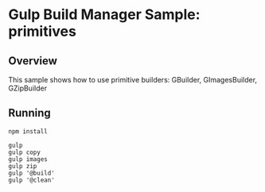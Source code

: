 # Gulp Build Manager Sample: primitives

## Overview
This sample shows how to use primitive builders: GBuilder, GImagesBuilder, GZipBuilder

## Running
```
npm install

gulp
gulp copy
gulp images
gulp zip
gulp '@build'
gulp '@clean'
```
